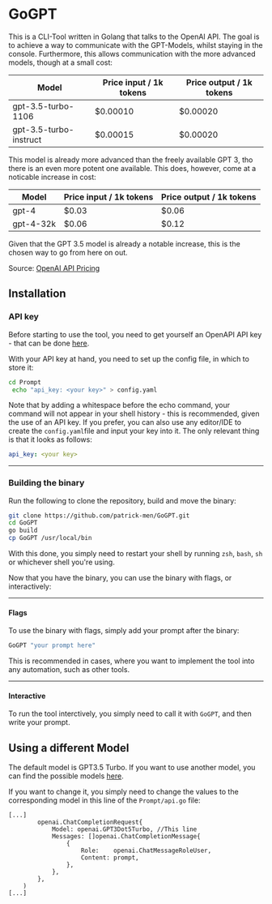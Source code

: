 # GoGPT

This is a CLI-Tool written in Golang that talks to the OpenAI API. The goal is to achieve a way to communicate with the GPT-Models, whilst staying in the console. Furthermore, this allows communication with the more advanced models, though at a small cost:

| Model                  | Price input / 1k tokens | Price output / 1k tokens |
| ---------------------- | ----------------------- | ------------------------ |
| gpt-3.5-turbo-1106     | $0.00010                | $0.00020                 |
| gpt-3.5-turbo-instruct | $0.00015                | $0.00020                 |

This model is already more advanced than the freely available GPT 3, tho there is an even more potent one available. This does, however, come at a noticable increase in cost:

| Model     | Price input / 1k tokens | Price output / 1k tokens |
| --------- | ----------------------- | ------------------------ |
| gpt-4     | $0.03                   | $0.06                    |
| gpt-4-32k | $0.06                   | $0.12                    |

Given that the GPT 3.5 model is already a notable increase, this is the chosen way to go from here on out.

Source: [OpenAI API Pricing](https://openai.com/pricing)

## Installation

### API key

Before starting to use the tool, you need to get yourself an OpenAPI API key - that can be done [here](https://openai.com/product).

With your API key at hand, you need to set up the config file, in which to store it:

```bash
cd Prompt
 echo "api_key: <your key>" > config.yaml 
```

Note that by adding a whitespace before the echo command, your command will not appear in your shell history - this is recommended, given the use of an API key.
If you prefer, you can also use any editor/IDE to create the `config.yaml`file and input your key into it. The only relevant thing is that it looks as follows:

```yaml
api_key: <your key>
```

---

### Building the binary

Run the following to clone the repository, build and move the binary:

```bash
git clone https://github.com/patrick-men/GoGPT.git
cd GoGPT
go build 
cp GoGPT /usr/local/bin
```

With this done, you simply need to restart your shell by running `zsh`, `bash`, `sh` or whichever shell you're using.

Now that you have the binary, you can use the binary with flags, or interactively:

---

#### Flags

To use the binary with flags, simply add your prompt after the binary:

```bash
GoGPT "your prompt here"
```

This is recommended in cases, where you want to implement the tool into any automation, such as other tools.

---

#### Interactive

To run the tool interctively, you simply need to call it with `GoGPT`, and then write your prompt. 

## Using a different Model

The default model is GPT3.5 Turbo. If you want to use another model, you can find the possible models [here](https://github.com/sashabaranov/go-openai/blob/a09cb0c528c110a6955a9ee9a5d021a57ed44b90/completion.go#L20).

If you want to change it, you simply need to change the values to the corresponding model in this line of the `Prompt/api.go` file:

```golang
[...]
		openai.ChatCompletionRequest{
			Model: openai.GPT3Dot5Turbo, //This line
			Messages: []openai.ChatCompletionMessage{
				{
					Role:    openai.ChatMessageRoleUser,
					Content: prompt,
				},
			},
		},
	)
[...]
```
